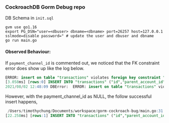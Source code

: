 ### CockroachDB Gorm Debug repo

DB Schema in `init.sql`

```
gvm use go1.16
export PG_DSN="user=<dbuser> dbname=<dbname> port=26257 host=127.0.0.1 sslmode=disable password=" # update the user and dbuser and dbname
go run main.go
```

#### Observed Behaviour: 

If `payment_channel_id` is commented out, we noticed that the FK constraint error does show up like the log below.

```sql
ERROR: insert on table "transactions" violates foreign key constraint "fk_parent_account_id_ref_accounts" (SQLSTATE 23503)
[3.058ms] [rows:0] INSERT INTO "transactions" ("id","parent_account_id","created_at","updated_at") VALUES ('1190cb1f-5564-4db0-8bb1-7b1fe45fc410','invalid-acct-id',1627922889,1627922889)
2021/08/02 12:48:09 DBError:  ERROR: insert on table "transactions" violates foreign key constraint "fk_parent_account_id_ref_accounts" (SQLSTATE 23503)
```

However, with the payment_channel_id as NULL, the follow successful insert happens,

```sql
 /Users/timothychung/Documents/workspace/gorm-cockroach-bug/main.go:31
[22.258ms] [rows:1] INSERT INTO "transactions" ("id","parent_account_id","payment_channel_id","created_at","updated_at") VALUES ('1e053b81-022e-4503-9111-4a39b3d4da11','invalid-acct-id',NULL,1627922929,1627922929)
```